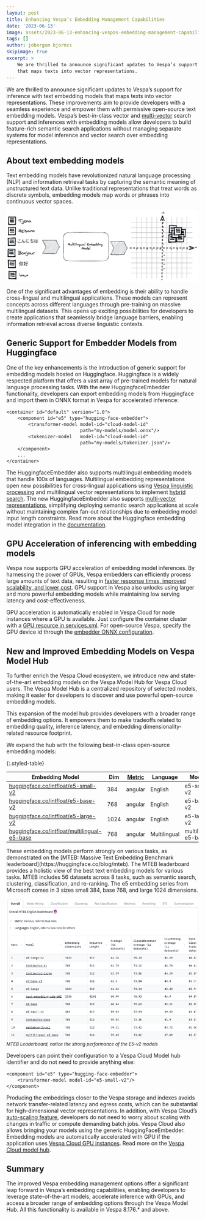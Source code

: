 ```yaml
---
layout: post
title: Enhancing Vespa’s Embedding Management Capabilities
date: '2023-06-13'
image: assets/2023-06-13-enhancing-vespas-embedding-management-capabilities/multilingual-embedding-model.png
tags: []
author: jobergum bjorncs
skipimage: true
excerpt: >
    We are thrilled to announce significant updates to Vespa’s support for inference with text embedding models
    that maps texts into vector representations.
---
```


We are thrilled to announce significant updates to Vespa’s support for inference with text embedding models
that maps texts into vector representations.
These improvements aim to provide developers with a seamless experience
and empower them with permissive open-source text embedding models.
Vespa’s best-in-class vector and [multi-vector](https://blog.vespa.ai/semantic-search-with-multi-vector-indexing/)
search support and inferences with embedding models
allow developers to build feature-rich semantic search applications
without managing separate systems for model inference and vector search over embedding representations.


## About text embedding models
Text embedding models have revolutionized natural language processing (NLP) and information retrieval tasks
by capturing the semantic meaning of unstructured text data.
Unlike traditional representations that treat words as discrete symbols,
embedding models map words or phrases into continuous vector spaces.

![multilingual embedding model](/assets/2023-06-13-enhancing-vespas-embedding-management-capabilities/multilingual-embedding-model.png)

One of the significant advantages of embedding is their ability to handle cross-lingual and multilingual applications.
These models can represent concepts across different languages through pre-training on massive multilingual datasets.
This opens up exciting possibilities for developers to create applications that seamlessly bridge language barriers,
enabling information retrieval across diverse linguistic contexts.


## Generic Support for Embedder Models from Huggingface
One of the key enhancements is the introduction of generic support for embedding models hosted on Huggingface.
Huggingface is a widely respected platform that offers a vast array of pre-trained models
for natural language processing tasks.
With the new HuggingfaceEmbedder functionality,
developers can export embedding models from Huggingface
and import them in ONNX format in Vespa for accelerated inference:

```
<container id="default" version="1.0">
    <component id="e5" type="hugging-face-embedder">
        <transformer-model model-id="cloud-model-id"
                           path="my-models/model.onnx"/>
        <tokenizer-model   model-id="cloud-model-id"
                           path="my-models/tokenizer.json"/>
    </component>
    ...
</container>
```

The HuggingfaceEmbedder also supports multilingual embedding models that handle 100s of languages.
Multilingual embedding representations open new possibilities for cross-lingual applications
using [Vespa linguistic processing](https://docs.vespa.ai/en/linguistics.html)
and multilingual vector representations to implement
[hybrid search](https://blog.vespa.ai/improving-zero-shot-ranking-with-vespa/).
The new HuggingfaceEmbedder also supports
[multi-vector representations](https://blog.vespa.ai/semantic-search-with-multi-vector-indexing/),
simplifying deploying semantic search applications at scale
without maintaining complex fan-out relationships due to embedding model input length constraints.
Read more about the Huggingface embedding model integration in the
[documentation](https://docs.vespa.ai/en/embedding.html#huggingface-embedder).


## GPU Acceleration of inferencing with embedding models
Vespa now supports GPU acceleration of embedding model inferences.
By harnessing the power of GPUs, Vespa embedders can efficiently process large amounts of text data,
resulting in [faster response times, improved scalability, and lower cost](https://blog.vespa.ai/gpu-accelerated-ml-inference-in-vespa-cloud/).
GPU support in Vespa also unlocks using larger and more powerful embedding models
while maintaining low serving latency and cost-effectiveness.

GPU acceleration is automatically enabled in Vespa Cloud for node instances where a GPU is available.
Just configure the container cluster with a [GPU resource in services.xml](https://cloud.vespa.ai/en/reference/services#gpu).
For open-source Vespa, specify the GPU device id through the
[embedder ONNX configuration](https://docs.vespa.ai/en/reference/embedding-reference.html#embedder-onnx-reference-config).  


## New and Improved Embedding Models on Vespa Model Hub
To further enrich the Vespa Cloud ecosystem,
we introduce new and state-of-the-art embedding models on the Vespa Model Hub for Vespa Cloud users.
The Vespa Model Hub is a centralized repository of selected models,
making it easier for developers to discover and use powerful open-source embedding models.

This expansion of the model hub provides developers with a broader range of embedding options.
It empowers them to make tradeoffs related to embedding quality, inference latency,
and embedding dimensionality-related resource footprint.

We expand the hub with the following best-in-class open-source embedding models: 

<style>
.styled-table {
    font-size: 0.9rem;
}
</style>

{:.styled-table}

| Embedding Model                                                                                      | Dim  | [Metric](https://docs.vespa.ai/en/reference/schema-reference.html#distance-metric)  | Language     | Model Id             |
|------------------------------------------------------------------------------------------------------|------|---------|--------------|----------------------|
| [huggingface.co/intfloat/e5-small-v2](https://huggingface.co/intfloat/e5-small-v2)                   | 384  | angular | English      | e5-small-v2          |
| [huggingface.co/intfloat/e5-base-v2](https://huggingface.co/intfloat/e5-base-v2)                     | 768  | angular | English      | e5-base-v2           |
| [huggingface.co/intfloat/e5-large-v2](https://huggingface.co/intfloat/e5-large-v2)                   | 1024 | angular | English      | e5-large-v2          |
| [huggingface.co/intfloat/multilingual-e5-base](https://huggingface.co/intfloat/multilingual-e5-base) | 768  | angular | Multilingual | multilingual-e5-base |

<p> </p>
These embedding models perform strongly on various tasks,
as demonstrated on the [MTEB: Massive Text Embedding Benchmark leaderboard](https://huggingface.co/blog/mteb).
The MTEB  leaderboard provides a holistic view of the best text embedding models for various tasks.
MTEB includes 56 datasets across 8 tasks, such as semantic search, clustering, classification, and re-ranking.
The e5 embedding series from Microsoft comes in 3 sizes small 384, base 768, and large 1024 dimensions.

![MTEB](/assets/2023-06-13-enhancing-vespas-embedding-management-capabilities/mteb.png)
<small><em>MTEB Leaderboard, notice the strong performance of the E5-v2 models</em></small>

Developers can point their configuration to a Vespa Cloud Model hub identifier
and do not need to provide anything else:

```
<component id="e5" type="hugging-face-embedder">
    <transformer-model model-id="e5-small-v2"/>
</component>
```

Producing the embeddings closer to the Vespa storage and indexes avoids network transfer-related latency and egress costs,
which can be substantial for high-dimensional vector representations.
In addition, with Vespa Cloud’s [auto-scaling feature](https://cloud.vespa.ai/en/autoscaling),
developers do not need to worry about scaling with changes in traffic or compute demanding batch jobs.
Vespa Cloud also allows bringing your models using the generic HuggingFaceEmbedder.
Embedding models are automatically accelerated with GPU if the application uses
[Vespa Cloud GPU instances](https://blog.vespa.ai/gpu-accelerated-ml-inference-in-vespa-cloud/).
Read more on the [Vespa Cloud model hub](https://cloud.vespa.ai/en/model-hub).


## Summary
The improved Vespa embedding management options offer a significant leap forward in Vespa’s embedding capabilities,
enabling developers to leverage state-of-the-art models, accelerate inference with GPUs,
and access a broader range of embedding options through the Vespa Model Hub.
All this functionality is available in Vespa 8.176.* and above.  
